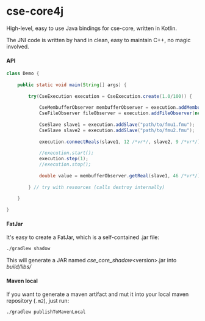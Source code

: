 # cse-core4j

High-level, easy to use Java bindings for cse-core, written in Kotlin.

The JNI code is written by hand in clean, easy to maintain C++, no magic involved. 


#### API

```java
class Demo {
    
    public static void main(String[] args) {
        
        try(CseExecution execution = CseExecution.create(1.0/100)) {
            
            CseMembufferObserver membufferObserver = execution.addMembufferObserver();
            CseFileObserver fileObserver = execution.addFileObserver(new File("results"));
                    
            CseSlave slave1 = execution.addSlave("path/to/fmu1.fmu");
            CseSlave slave2 = execution.addSlave("path/to/fmu2.fmu");
            
            execution.connectReals(slave1, 12 /*vr*/, slave2, 9 /*vr*/);
            
            //execution.start();
            execution.step(1);
            //execution.stop();
            
            double value = membufferObserver.getReal(slave1, 46 /*vr*/);
            
        } // try with resources (calls destroy internally)
  
    }
    
}
```

#### FatJar

It's easy to create a FatJar, which is a self-contained .jar file: 
```bash
./gradlew shadow
```
This will generate a JAR named _cse_core_shadow_\<version\>.jar into _build/libs/_

#### Maven local

If you want to generate a maven artifact and mut it into your local maven repository (`.m2`), just run:
```bash
./gradlew publishToMavenLocal
```